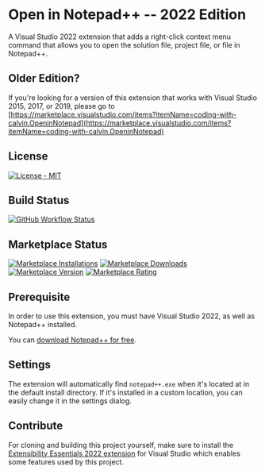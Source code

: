 # Open in Notepad++ -- 2022 Edition

A Visual Studio 2022 extension that adds a right-click context menu command that allows you to open the solution file, project file, or file in Notepad++.

## Older Edition?

If you're looking for a version of this extension that works with Visual Studio 2015, 2017, or 2019, please go to [https://marketplace.visualstudio.com/items?itemName=coding-with-calvin.OpeninNotepad](https://marketplace.visualstudio.com/items?itemName=coding-with-calvin.OpeninNotepad)

## License

[![License - MIT](https://img.shields.io/github/license/calvinallen/OpenInNotepadPlusPlus?style=for-the-badge)](https://img.shields.io/github/license/calvinallen/OpenInNotepadPlusPlus?style=for-the-badge)

## Build Status

[![GitHub Workflow Status](https://img.shields.io/github/workflow/status/CalvinAllen/OpenInNotepadPlusPlus/Build%20and%20Deploy%20VS2022?logo=github&style=for-the-badge)](https://img.shields.io/github/workflow/status/CalvinAllen/OpenInNotepadPlusPlus/Build%20and%20Deploy%20VS2022?logo=github&style=for-the-badge)

## Marketplace Status

[![Marketplace Installations](https://img.shields.io/visual-studio-marketplace/i/oding-with-calvin.OpenInNotepadPP2022?style=for-the-badge)](https://img.shields.io/visual-studio-marketplace/i/oding-with-calvin.OpenInNotepadPP2022?style=for-the-badge) [![Marketplace Downloads](https://img.shields.io/visual-studio-marketplace/d/oding-with-calvin.OpenInNotepadPP2022?style=for-the-badge)](https://img.shields.io/visual-studio-marketplace/d/oding-with-calvin.OpenInNotepadPP2022?style=for-the-badge)
[![Marketplace Version](https://img.shields.io/visual-studio-marketplace/v/oding-with-calvin.OpenInNotepadPP2022?style=for-the-badge)](https://img.shields.io/visual-studio-marketplace/v/oding-with-calvin.OpenInNotepadPP2022?style=for-the-badge) [![Marketplace Rating](https://img.shields.io/visual-studio-marketplace/r/oding-with-calvin.OpenInNotepadPP2022?style=for-the-badge)](https://img.shields.io/visual-studio-marketplace/r/oding-with-calvin.OpenInNotepadPP2022?style=for-the-badge)

## Prerequisite

In order to use this extension, you must have Visual Studio 2022, as well as Notepad++ installed.

You can [download Notepad++ for free](https://notepad-plus-plus.org/).

## Settings

The extension will automatically find `notepad++.exe` when it's located at in the default install directory. If it's installed in a custom location, you can easily change it in the settings dialog.

## Contribute

For cloning and building this project yourself, make sure to install the [Extensibility Essentials 2022 extension](https://marketplace.visualstudio.com/items?itemName=MadsKristensen.ExtensibilityEssentials2022) for Visual Studio which enables some features used by this project.
